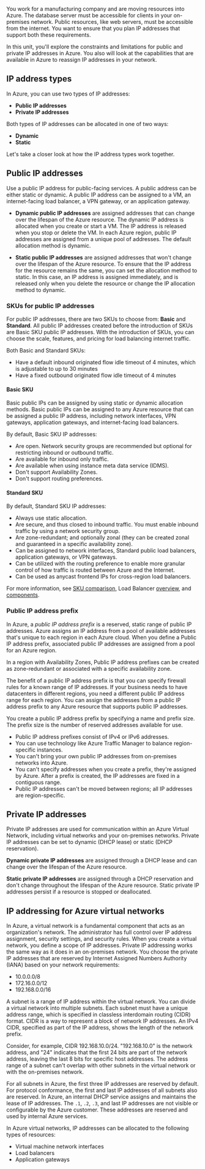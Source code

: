 You work for a manufacturing company and are moving resources into Azure. The database server must be accessible for clients in your on-premises network. Public resources, like web servers, must be accessible from the internet. You want to ensure that you plan IP addresses that support both these requirements.

In this unit, you'll explore the constraints and limitations for public and private IP addresses in Azure. You also will look at the capabilities that are available in Azure to reassign IP addresses in your network.

## IP address types

In Azure, you can use two types of IP addresses:

- **Public IP addresses**
- **Private IP addresses**

Both types of IP addresses can be allocated in one of two ways:

- **Dynamic**
- **Static**

Let's take a closer look at how the IP address types work together.

## Public IP addresses

Use a public IP address for public-facing services. A public address can be either static or dynamic. A public IP address can be assigned to a VM, an internet-facing load balancer, a VPN gateway, or an application gateway.

- **Dynamic public IP addresses** are assigned addresses that can change over the lifespan of the Azure resource. The dynamic IP address is allocated when you create or start a VM. The IP address is released when you stop or delete the VM. In each Azure region, public IP addresses are assigned from a unique pool of addresses. The default allocation method is dynamic.

- **Static public IP addresses** are assigned addresses that won't change over the lifespan of the Azure resource. To ensure that the IP address for the resource remains the same, you can set the allocation method to static. In this case, an IP address is assigned immediately, and is released only when you delete the resource or change the IP allocation method to dynamic.

### SKUs for public IP addresses

For public IP addresses, there are two SKUs to choose from: **Basic** and **Standard**. All public IP addresses created before the introduction of SKUs are Basic SKU public IP addresses. With the introduction of SKUs, you can choose the scale, features, and pricing for load balancing internet traffic. 

Both Basic and Standard SKUs:
- Have a default inbound originated flow idle timeout of 4 minutes, which is adjustable to up to 30 minutes
- Have a fixed outbound originated flow idle timeout of 4 minutes


#### Basic SKU

Basic public IPs can be assigned by using static or dynamic allocation methods. Basic public IPs can be assigned to any Azure resource that can be assigned a public IP address, including network interfaces, VPN gateways, application gateways, and internet-facing load balancers. 

 By default, Basic SKU IP addresses:
 - Are open. Network security groups are recommended but optional for restricting inbound or outbound traffic.
 - Are available for inbound only traffic.
 - Are available when using instance meta data service (IDMS).
 - Don't support Availability Zones.
 - Don't support routing preferences.

#### Standard SKU

By default, Standard SKU IP addresses:
- Always use static allocation.
- Are secure, and thus closed to inbound traffic. You must enable inbound traffic by using a network security group.
- Are zone-redundant; and optionally zonal (they can be created zonal and guaranteed in a specific availability zone).
- Can be assigned to network interfaces, Standard public load balancers, application gateways, or VPN gateways. 
- Can be utilized with the routing preference to enable more granular control of how traffic is routed between Azure and the Internet.
- Can be used as anycast frontend IPs for cross-region load balancers.

For more information, see [SKU comparison](/azure/load-balancer/skus), Load Balancer [overview](/azure/load-balancer/load-balancer-standard-overview), and [components](/azure/load-balancer/components).

### Public IP address prefix

In Azure, a *public IP address prefix* is a reserved, static range of public IP addresses. Azure assigns an IP address from a pool of available addresses that's unique to each region in each Azure cloud. When you define a Public IP address prefix, associated public IP addresses are assigned from a pool for an Azure region.  

In a region with Availability Zones, Public IP address prefixes can be created as zone-redundant or associated with a specific availability zone. 

The benefit of a public IP address prefix is that you can specify firewall rules for a known range of IP addresses. If your business needs to have datacenters in different regions, you need a different public IP address range for each region. You can assign the addresses from a public IP address prefix to any Azure resource that supports public IP addresses.

You create a public IP address prefix by specifying a name and prefix size. The prefix size is the number of reserved addresses available for use. 
- Public IP address prefixes consist of IPv4 or IPv6 addresses. 
- You can use technology like Azure Traffic Manager to balance region-specific instances. 
- You can't bring your own public IP addresses from on-premises networks into Azure. 
- You can't specify addresses when you create a prefix, they're assigned by Azure. After a prefix is created, the IP addresses are fixed in a contiguous range. 
- Public IP addresses can't be moved between regions; all IP addresses are region-specific. 

## Private IP addresses

Private IP addresses are used for communication within an Azure Virtual Network, including virtual networks and your on-premises networks. Private IP addresses can be set to dynamic (DHCP lease) or static (DHCP reservation).

**Dynamic private IP addresses** are assigned through a DHCP lease and can change over the lifespan of the Azure resource.

**Static private IP addresses** are assigned through a DHCP reservation and don't change throughout the lifespan of the Azure resource. Static private IP addresses persist if a resource is stopped or deallocated.

## IP addressing for Azure virtual networks

In Azure, a virtual network is a fundamental component that acts as an organization's network. The administrator has full control over IP address assignment, security settings, and security rules. When you create a virtual network, you define a scope of IP addresses. Private IP addressing works the same way as it does in an on-premises network. You choose the private IP addresses that are reserved by Internet Assigned Numbers Authority (IANA) based on your network requirements:

- 10.0.0.0/8
- 172.16.0.0/12  
- 192.168.0.0/16

A subnet is a range of IP address within the virtual network. You can divide a virtual network into multiple subnets. Each subnet must have a unique address range, which is specified in classless interdomain routing (CIDR) format. CIDR is a way to represent a block of network IP addresses. An IPv4 CIDR, specified as part of the IP address, shows the length of the network prefix.

Consider, for example, CIDR 192.168.10.0/24. "192.168.10.0" is the network address, and "24" indicates that the first 24 bits are part of the network address, leaving the last 8 bits for specific host addresses. The address range of a subnet can't overlap with other subnets in the virtual network or with the on-premises network.

For all subnets in Azure, the first three IP addresses are reserved by default. For protocol conformance, the first and last IP addresses of all subnets also are reserved. In Azure, an internal DHCP service assigns and maintains the lease of IP addresses. The `.1`, `.2`, `.3`, and last IP addresses are not visible or configurable by the Azure customer. These addresses are reserved and used by internal Azure services. 

In Azure virtual networks, IP addresses can be allocated to the following types of resources:
- Virtual machine network interfaces
- Load balancers
- Application gateways
